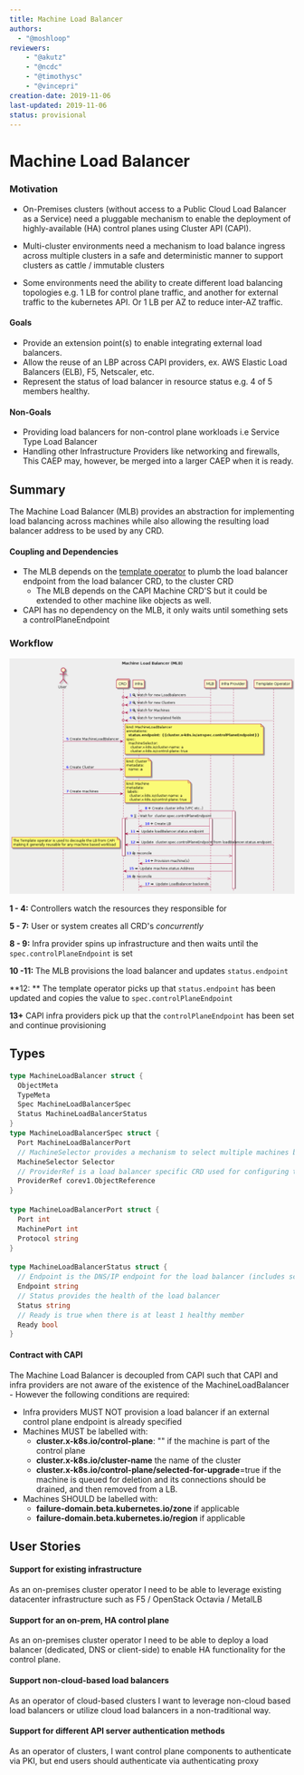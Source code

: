 ```yaml
---
title: Machine Load Balancer 
authors:
  - "@moshloop"
reviewers:
    - "@akutz"
    - "@ncdc"
    - "@timothysc"
    - "@vincepri"
creation-date: 2019-11-06
last-updated: 2019-11-06
status: provisional
---
```


# Machine Load Balancer

### Motivation

* On-Premises clusters (without access to a Public Cloud Load Balancer as a Service) need a pluggable mechanism to enable the deployment of highly-available (HA) control planes using Cluster API (CAPI).

* Multi-cluster environments need a mechanism to load balance ingress across multiple clusters in a safe and deterministic manner to support clusters as cattle / immutable clusters

* Some environments need the ability to create different load balancing topologies e.g. 1 LB for control plane traffic, and another for external traffic to the kubernetes API. Or 1 LB per AZ to reduce inter-AZ traffic.

#### Goals

* Provide an extension point(s) to enable integrating external load balancers.
* Allow the reuse of an LBP across CAPI providers, ex. AWS Elastic Load Balancers (ELB), F5, Netscaler, etc.
* Represent the status of load balancer in resource status e.g. 4 of 5 members healthy.

#### Non-Goals

* Providing load balancers for non-control plane workloads i.e Service Type Load Balancer
* Handling other Infrastructure Providers like networking and firewalls, This CAEP may, however, be merged into a larger CAEP when it is ready.

## Summary

The Machine Load Balancer (MLB) provides an abstraction for implementing load balancing across machines while also allowing the resulting  load balancer address to be used by any CRD.

#### Coupling and Dependencies

* The MLB depends on the [template operator](https://docs.google.com/document/d/1dJdnMozsWJ2ccPXWWkZpFVccFFSI7sYaJ6D25sZFlTU/edit#heading=h.vclg2zerysbp) to plumb the load balancer endpoint from the load balancer CRD, to the cluster CRD
  * The MLB depends on the CAPI Machine CRD'S but it could be extended to other machine like objects as well.
* CAPI has no dependency on the MLB, it only waits until something sets a controlPlaneEndpoint 

### Workflow


![Figure 1](./images/machine-load-balancer/workflow.png)



**1 - 4:** Controllers watch the resources they responsible for

**5 - 7:** User or system creates all CRD's *concurrently*

**8 - 9:**  Infra provider spins up infrastructure and then waits until the `spec.controlPlaneEndpoint` is set

**10 -11:** The MLB provisions the load balancer and updates `status.endpoint`

**12: ** The template operator picks up that `status.endpoint` has been updated and copies the value to `spec.controlPlaneEndpoint`

**13+** CAPI infra providers pick up that the `controlPlaneEndpoint` has been set and continue provisioning 

##   Types

```go
type MachineLoadBalancer struct {  
  ObjectMeta  
  TypeMeta    
  Spec MachineLoadBalancerSpec    
  Status MachineLoadBalancerStatus
} 
type MachineLoadBalancerSpec struct {   
  Port MachineLoadBalancerPort     
  // MachineSelector provides a mechanism to select multiple machines based on their labels        // allowing for load balancing across clusters and different network topologies.   
  MachineSelector Selector    
  // ProviderRef is a load balancer specific CRD used for configuring the underlying load                       // balancer and/or providing access credentials    
  ProviderRef corev1.ObjectReference
} 

type MachineLoadBalancerPort struct {    
  Port int    
  MachinePort int    
  Protocol string
} 

type MachineLoadBalancerStatus struct { 
  // Endpoint is the DNS/IP endpoint for the load balancer (includes scheme and port)    	    
  Endpoint string     
  // Status provides the health of the load balancer    
  Status string    
  // Ready is true when there is at least 1 healthy member    
  Ready bool
}
```
#### Contract with CAPI
The Machine Load Balancer is decoupled from CAPI such that CAPI and infra providers are not aware of the existence of the MachineLoadBalancer - However the following conditions are required:

* Infra providers MUST NOT provision a load balancer if an external control plane endpoint is already specified
* Machines MUST be labelled with:
  * **cluster.x-k8s.io/control-plane**: "" if the machine is part of the control plane
  * **cluster.x-k8s.io/cluster-name** the name of the cluster
  * **cluster.x-k8s.io/control-plane/selected-for-upgrade**=true if the machine is queued for deletion and its connections should be drained, and then removed from a LB.
* Machines SHOULD be labelled with:
  * **failure-domain.beta.kubernetes.io/zone** if applicable
  * **failure-domain.beta.kubernetes.io/region** if applicable


## User Stories

#### Support for existing infrastructure

As an on-premises cluster operator I need to be able to leverage existing datacenter infrastructure such as  F5 / OpenStack Octavia /  MetalLB
#### Support for an on-prem, HA control plane
As an on-premises cluster operator I need to be able to deploy a load balancer (dedicated, DNS or client-side) to enable HA functionality for the control plane.

#### Support non-cloud-based load balancers
As an operator of cloud-based clusters I want to leverage non-cloud based load balancers or utilize cloud load balancers in a non-traditional way.
#### Support for different API server authentication methods
As an operator of clusters, I want control plane components to authenticate via PKI, but end users should authenticate via authenticating proxy
